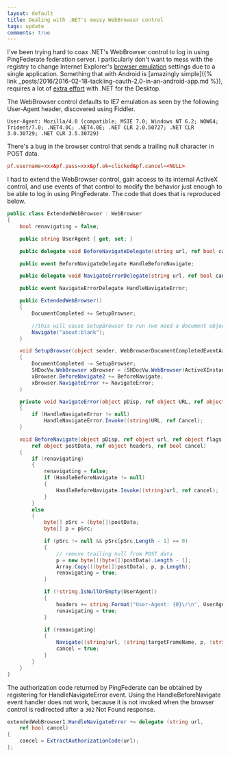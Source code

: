 ```yaml
---
layout: default
title: Dealing with .NET's messy WebBrowser control
tags: update
comments: true
---
```


I've been trying hard to coax .NET's WebBrowser control to log in using PingFederate federation server. I particularly don't want to mess with the registry to change Internet Explorer's [browser emulation](https://msdn.microsoft.com/en-us/library/ee330730.aspx) settings due to a single application. Something that with Android is [amazingly simple]({% link _posts/2016/2016-02-18-tackling-oauth-2.0-in-an-android-app.md %}), requires a lot of [extra effort](http://stackoverflow.com/a/937636/1750924) with .NET for the Desktop.

The WebBrowser control defaults to IE7 emulation as seen by the following User-Agent header, discovered using Fiddler.

```text
User-Agent: Mozilla/4.0 (compatible; MSIE 7.0; Windows NT 6.2; WOW64; Trident/7.0; .NET4.0C; .NET4.0E; .NET CLR 2.0.50727; .NET CLR 3.0.30729; .NET CLR 3.5.30729)
```

There's a bug in the browser control that sends a trailing null character in POST data.

```conf
pf.username=xxx&pf.pass=xxx&pf.ok=clicked&pf.cancel=<NULL>
```

I had to extend the WebBrowser control, gain access to its internal ActiveX control, and use events of that control to modify the behavior just enough to be able to log in using PingFederate. The code that does that is reproduced below.

```c#
public class ExtendedWebBrowser : WebBrowser
{
    bool renavigating = false;

    public string UserAgent { get; set; }

    public delegate void BeforeNavigateDelegate(string url, ref bool cancel);

    public event BeforeNavigateDelegate HandleBeforeNavigate;

    public delegate void NavigateErrorDelegate(string url, ref bool cancel);

    public event NavigateErrorDelegate HandleNavigateError;

    public ExtendedWebBrowser()
    {
        DocumentCompleted += SetupBrowser;

        //this will cause SetupBrowser to run (we need a document object)
        Navigate("about:blank");
    }

    void SetupBrowser(object sender, WebBrowserDocumentCompletedEventArgs e)
    {
        DocumentCompleted -= SetupBrowser;
        SHDocVw.WebBrowser xBrowser = (SHDocVw.WebBrowser)ActiveXInstance;
        xBrowser.BeforeNavigate2 += BeforeNavigate;
        xBrowser.NavigateError += NavigateError;
    }

    private void NavigateError(object pDisp, ref object URL, ref object Frame, ref object StatusCode, ref bool Cancel)
    {
        if (HandleNavigateError != null)
            HandleNavigateError.Invoke((string)URL, ref Cancel);
    }

    void BeforeNavigate(object pDisp, ref object url, ref object flags, ref object targetFrameName,
        ref object postData, ref object headers, ref bool cancel)
    {
        if (renavigating)
        {
            renavigating = false;
            if (HandleBeforeNavigate != null)
            {
                HandleBeforeNavigate.Invoke((string)url, ref cancel);
            }
        }
        else
        {
            byte[] pSrc = (byte[])postData;
            byte[] p = pSrc;

            if (pSrc != null && pSrc[pSrc.Length - 1] == 0)
            {
                // remove trailing null from POST data
                p = new byte[((byte[])postData).Length - 1];
                Array.Copy(((byte[])postData), p, p.Length);
                renavigating = true;
            }

            if (!string.IsNullOrEmpty(UserAgent))
            {
                headers += string.Format("User-Agent: {0}\r\n", UserAgent);
                renavigating = true;
            }

            if (renavigating)
            {
                Navigate((string)url, (string)targetFrameName, p, (string)headers);
                cancel = true;
            }
        }
    }
}
```

The authorization code returned by PingFederate can be obtained by registering for HandleNavigateError event. Using the HandleBeforeNavigate event handler does not work, because it is not invoked when the browser control is redirected after a `302` Not Found response.

```c#
extendedWebBrowser1.HandleNavigateError += delegate (string url,
    ref bool cancel)
{
    cancel = ExtractAuthorizationCode(url);
};
```
